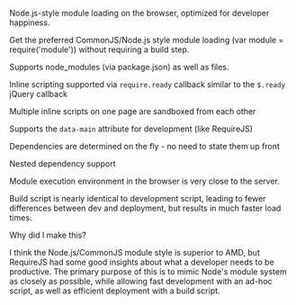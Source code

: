 Node.js-style module loading on the browser, optimized for developer happiness.

Get the preferred CommonJS/Node.js style module loading (var module = require('module')) without requiring a build step.

Supports node_modules (via package.json) as well as files.

Inline scripting supported via `require.ready` callback similar to the `$.ready` jQuery callback

Multiple inline scripts on one page are sandboxed from each other

Supports the `data-main` attribute for development (like RequireJS)

Dependencies are determined on the fly - no need to state them up front

Nested dependency support

Module execution environment in the browser is very close to the server.

Build script is nearly identical to development script, leading to fewer differences between dev and deployment, but results in much faster load times.


Why did I make this?

I think the Node.js/CommonJS module style is superior to AMD, but RequireJS had some good insights about what a developer needs to be productive. The primary purpose of this is to mimic Node's module system as closely as possible, while allowing fast development with an ad-hoc script, as well as efficient deployment with a build script.